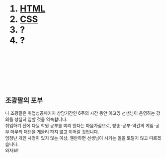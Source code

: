 <!DOCTYPE html>
<html lang="ko" dir="ltr">
  <head>
    <meta charset="utf-8">
  </head>
  <body>
    <h1>
      <ol>
        <li><a href="~20200224/1여는글.html">HTML</a></li>
        <li><a href="~20200226/CSS.html">CSS</a></li>
        <li>?</li>
        <li>?</li>
      </ol>
    </h1>
    <br><br><br><br><br><br>
    <h2>
      조광팔의 포부
    </h2>
    <p>
      나 조광팔은 취업성공패키지 상담기간인 6주의 시간 동안 이고잉 선생님이 운영하는 강의를 성실히 임할 것을 약속합니다.<br>
      취업하기 전에 다닐 학원 공부를 미리 한다는 마음가짐으로, 방송-공부-약간의 게임-공부 마무리 패턴을 게을리 하지 않고 이어갈 것입니다.<br>
      엄청난 개인 사정이 있지 않는 이상, 웬만하면 선생님이 시키는 일을 토달지 않고 따르겠습니다.<br>
      와자뵤!<br>
    </p>
  </body>
</html>
